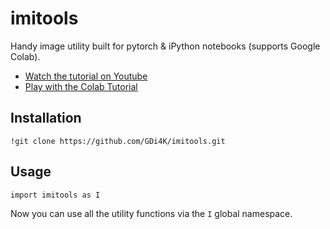 # imitools

Handy image utility built for pytorch & iPython notebooks (supports Google Colab).

* [Watch the tutorial on Youtube]()
* [Play with the Colab Tutorial](https://colab.research.google.com/drive/1-MN0M_76kP80SCBn1DPpGFWFSteJLThY?usp=sharing)

## Installation

```
!git clone https://github.com/GDi4K/imitools.git
```

## Usage

```
import imitools as I
```

Now you can use all the utility functions via the `I` global namespace.
